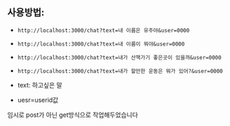 ## 사용방법: 
- `http://localhost:3000/chat?text=내 이름은 유주야&user=0000`
- `http://localhost:3000/chat?text=내 이름이 뭐야&user=0000`
- `http://localhost:3000/chat?text=내가 산책가기 좋은곳이 있을까&user=0000`
- `http://localhost:3000/chat?text=내가 할만한 운동은 뭐가 있어?&user=0000`

- text: 하고싶은 말
- uesr=userid값

임시로 post가 아닌 get방식으로 작업해두었습니다
